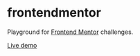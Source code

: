 # frontendmentor

Playground for [Frontend Mentor](https://www.frontendmentor.io/) challenges.

[Live demo](https://mubaraqwahab.github.io/frontendmentor/)